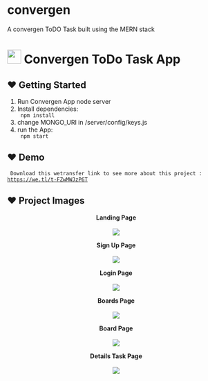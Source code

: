 # convergen
A convergen ToDO Task built using the MERN stack

# <img src="https://user-images.githubusercontent.com/48072325/155158611-c3f4a3c9-d905-4946-910f-17f7116d3619.png" weight="32" height="32" > Convergen ToDo Task App

## :heart: Getting Started

<ol>
<li>Run Convergen App node server </li>
<li>Install  dependencies:</li>
 <code> npm install </code>
 
<li>change MONGO_URI in /server/config/keys.js
<li> run the App:</li>
 <code> npm start  </code>
</ol>


## :heart: Demo 
<code> Download this wetransfer link to see more about this project : https://we.tl/t-FZwMWJzP6T   </code>

## :heart: Project Images
<p align="center">
  <b>Landing Page</b>
  <br><br>
 <img src="https://user-images.githubusercontent.com/48072325/155168428-e4f014b3-74a1-4694-8876-ec82bf80594b.png" > 
</p>

<p align="center">
  <b>Sign Up  Page</b>
  <br><br>
 <img src="https://user-images.githubusercontent.com/48072325/155169152-c571e7fb-22bc-4773-bb2b-0485f7a4a4f9.png" > 
</p>
<p align="center">
  <b>Login Page</b>
  <br><br>
 <img src="https://user-images.githubusercontent.com/48072325/155170080-dc2f39d2-5eed-44e7-90c2-37af8a099342.png" > 
</p>
<p align="center">
  <b>Boards Page</b>
  <br><br>
 <img src="https://user-images.githubusercontent.com/48072325/155169670-ceaf0217-5b0b-4a3e-99d7-f40cc50ef2da.png" > 
</p>
<p align="center">
  <b>Board Page</b>
  <br><br>
 <img src="https://user-images.githubusercontent.com/48072325/155169689-0ac9f9b7-d531-4b25-a113-3e4d61aa2eea.png" > 
</p>
<p align="center">
  <b>Details Task Page</b>
  <br><br>
 <img src="https://user-images.githubusercontent.com/48072325/155169731-e9e3e8d7-72dd-44c3-aca5-497446908640.png" > 
</p>

